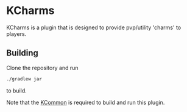 # KCharms
KCharms is a plugin that is designed to provide pvp/utility 'charms' to players.

## Building
Clone the repository and run 
```sh
./gradlew jar
```
to build.

Note that the [KCommon](https://github.com/Golfing7/KCommon) is required to build and run this plugin.